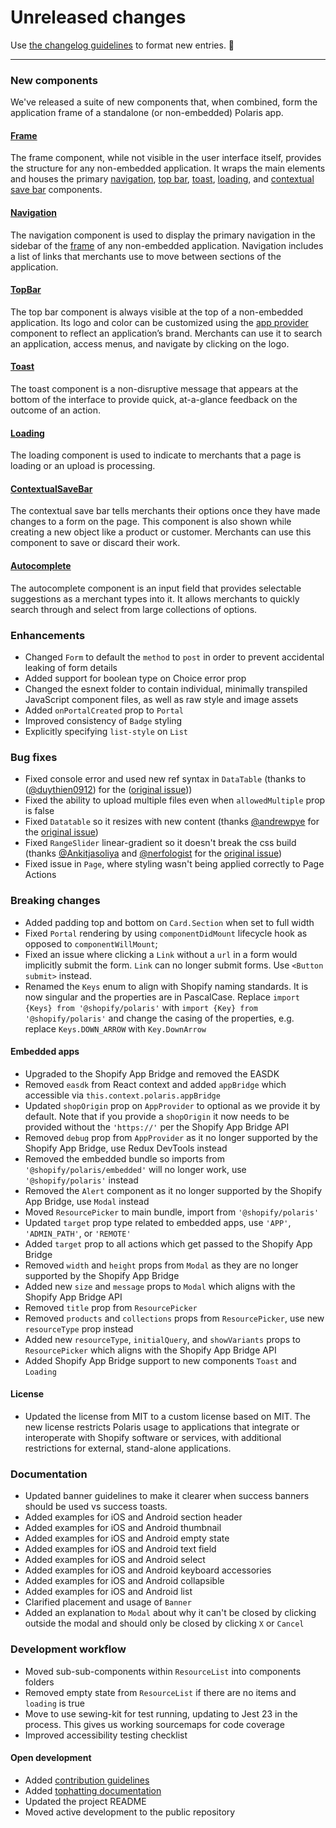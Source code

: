 # Unreleased changes

Use [the changelog guidelines](https://git.io/polaris-changelog-guidelines) to format new entries. 💜

---

### New components

We've released a suite of new components that, when combined, form the application frame of a standalone (or non-embedded) Polaris app.

#### [Frame](https://polaris.shopify.com/components/structure/frame)

The frame component, while not visible in the user interface itself, provides the structure for any non-embedded application. It wraps the main elements and houses the primary [navigation](https://polaris.shopify.com/components/navigation/navigation), [top bar](https://polaris.shopify.com/components/structure/topbar), [toast](https://polaris.shopify.com/components/structure/toast), [loading](https://polaris.shopify.com/components/structure/loading), and [contextual save bar](https://polaris.shopify.com/components/structure/contextual-save-bar) components.

#### [Navigation](https://polaris.shopify.com/components/navigation/navigation)

The navigation component is used to display the primary navigation in the sidebar of the [frame](https://polaris.shopify.com/components/structure/frame/components/structure/frame) of any non-embedded application. Navigation includes a list of links that merchants use to move between sections of the application.

#### [TopBar](https://polaris.shopify.com/components/structure/top-bar)

The top bar component is always visible at the top of a non-embedded application. Its logo and color can be customized using the [app provider](/components/structure/app-provider) component to reflect an application’s brand. Merchants can use it to search an application, access menus, and navigate by clicking on the logo.

#### [Toast](https://polaris.shopify.com/components/feedback-indicators/toast)

The toast component is a non-disruptive message that appears at the bottom of the interface to provide quick, at-a-glance feedback on the outcome of an action.

#### [Loading](https://polaris.shopify.com/components/feedback-indicators/loading)

The loading component is used to indicate to merchants that a page is loading or an upload is processing.

#### [ContextualSaveBar](https://polaris.shopify.com/components/forms/contextual-save-bar)

The contextual save bar tells merchants their options once they have made changes to a form on the page. This component is also shown while creating a new object like a product or customer. Merchants can use this component to save or discard their work.

#### [Autocomplete](https://polaris.shopify.com/components/forms/autocomplete)

The autocomplete component is an input field that provides selectable suggestions as a merchant types into it. It allows merchants to quickly search through and select from large collections of options.

### Enhancements

- Changed `Form` to default the `method` to `post` in order to prevent accidental leaking of form details
- Added support for boolean type on Choice error prop
- Changed the esnext folder to contain individual, minimally transpiled JavaScript component files, as well as raw style and image assets
- Added `onPortalCreated` prop to `Portal`
- Improved consistency of `Badge` styling
- Explicitly specifying `list-style` on `List`

### Bug fixes

- Fixed console error and used new ref syntax in `DataTable` (thanks to ([@duythien0912](https://github.com/duythien0912)) for the ([original issue](https://github.com/Shopify/polaris/issues/403)))
- Fixed the ability to upload multiple files even when `allowedMultiple` prop is false
- Fixed `Datatable` so it resizes with new content (thanks [@andrewpye](https://github.com/andrewpye) for the [original issue](https://github.com/Shopify/polaris/issues/387))
- Fixed `RangeSlider` linear-gradient so it doesn't break the css build (thanks [@Ankitjasoliya](https://github.com/Ankitjasoliya) and [@nerfologist](https://github.com/nerfologist) for the [original issue](https://github.com/Shopify/polaris/issues/441))
- Fixed issue in `Page`, where styling wasn't being applied correctly to Page Actions

### Breaking changes

- Added padding top and bottom on `Card.Section` when set to full width
- Fixed `Portal` rendering by using `componentDidMount` lifecycle hook as opposed to `componentWillMount`;
- Fixed an issue where clicking a `Link` without a `url` in a form would implicitly submit the form. `Link` can no longer submit forms. Use `<Button submit>` instead.
- Renamed the `Keys` enum to align with Shopify naming standards. It is now singular and the properties are in PascalCase. Replace `import {Keys} from '@shopify/polaris'` with `import {Key} from '@shopify/polaris'` and change the casing of the properties, e.g. replace `Keys.DOWN_ARROW` with `Key.DownArrow`

#### Embedded apps

- Upgraded to the Shopify App Bridge and removed the EASDK
- Removed `easdk` from React context and added `appBridge` which accessible via `this.context.polaris.appBridge`
- Updated `shopOrigin` prop on `AppProvider` to optional as we provide it by default. Note that if you provide a `shopOrigin` it now needs to be provided without the `'https://'` per the Shopify App Bridge API
- Removed `debug` prop from `AppProvider` as it no longer supported by the Shopify App Bridge, use Redux DevTools instead
- Removed the embedded bundle so imports from `'@shopify/polaris/embedded'` will no longer work, use `'@shopify/polaris'` instead
- Removed the `Alert` component as it no longer supported by the Shopify App Bridge, use `Modal` instead
- Moved `ResourcePicker` to main bundle, import from `'@shopify/polaris'`
- Updated `target` prop type related to embedded apps, use `'APP'`, `'ADMIN_PATH'`, or `'REMOTE'`
- Added `target` prop to all actions which get passed to the Shopify App Bridge
- Removed `width` and `height` props from `Modal` as they are no longer supported by the Shopify App Bridge
- Added new `size` and `message` props to `Modal` which aligns with the Shopify App Bridge API
- Removed `title` prop from `ResourcePicker`
- Removed `products` and `collections` props from `ResourcePicker`, use new `resourceType` prop instead
- Added new `resourceType`, `initialQuery`, and `showVariants` props to `ResourcePicker` which aligns with the Shopify App Bridge API
- Added Shopify App Bridge support to new components `Toast` and `Loading`

#### License

- Updated the license from MIT to a custom license based on MIT. The new license restricts Polaris usage to applications that integrate or interoperate with Shopify software or services, with additional restrictions for external, stand-alone applications.

### Documentation

- Updated banner guidelines to make it clearer when success banners should be used vs success toasts.
- Added examples for iOS and Android section header
- Added examples for iOS and Android thumbnail
- Added examples for iOS and Android empty state
- Added examples for iOS and Android text field
- Added examples for iOS and Android select
- Added examples for iOS and Android keyboard accessories
- Added examples for iOS and Android collapsible
- Added examples for iOS and Android list
- Clarified placement and usage of `Banner`
- Added an explanation to `Modal` about why it can't be closed by clicking outside the modal and should only be closed by clicking `X` or `Cancel`

### Development workflow

- Moved sub-sub-components within `ResourceList` into components folders
- Removed empty state from `ResourceList` if there are no items and `loading` is true
- Move to use sewing-kit for test running, updating to Jest 23 in the process. This gives us working sourcemaps for code coverage
- Improved accessibility testing checklist

#### Open development

- Added [contribution guidelines](https://github.com/Shopify/polaris-react/blob/master/.github/CONTRIBUTING.md)
- Added [tophatting documentation](https://github.com/Shopify/polaris-react/blob/master/documentation/Tophatting.md)
- Updated the project README
- Moved active development to the public repository
